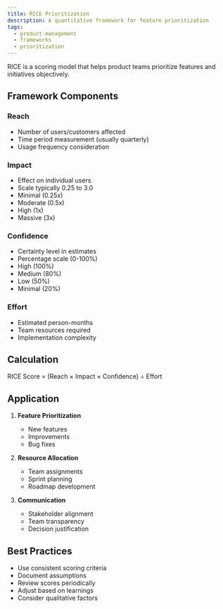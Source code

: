 ```yaml
---
title: RICE Prioritization
description: A quantitative framework for feature prioritization
tags:
  - product-management
  - frameworks
  - prioritization
---
```


RICE is a scoring model that helps product teams prioritize features and initiatives objectively.

## Framework Components

### Reach
- Number of users/customers affected
- Time period measurement (usually quarterly)
- Usage frequency consideration

### Impact
- Effect on individual users
- Scale typically 0.25 to 3.0
- Minimal (0.25x)
- Moderate (0.5x)
- High (1x)
- Massive (3x)

### Confidence
- Certainty level in estimates
- Percentage scale (0-100%)
- High (100%)
- Medium (80%)
- Low (50%)
- Minimal (20%)

### Effort
- Estimated person-months
- Team resources required
- Implementation complexity

## Calculation
RICE Score = (Reach × Impact × Confidence) ÷ Effort

## Application

1. **Feature Prioritization**
   - New features
   - Improvements
   - Bug fixes

2. **Resource Allocation**
   - Team assignments
   - Sprint planning
   - Roadmap development

3. **Communication**
   - Stakeholder alignment
   - Team transparency
   - Decision justification

## Best Practices
- Use consistent scoring criteria
- Document assumptions
- Review scores periodically
- Adjust based on learnings
- Consider qualitative factors
